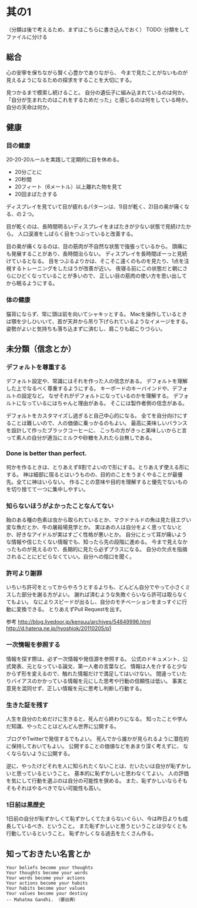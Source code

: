 # 其の1

（分類は後で考えるため、まずはこちらに書き込んでおく）
TODO: 分類をしてファイルに分ける

## 総合

心の安寧を保ちながら賢く心豊かでありながら、
今まで見たことがないものが見えるようになるための探求をすることを大切にする。

見つかるまで模索し続けること。
自分の遺伝子に組み込まれているのは何か。
「自分が生まれたのはこれをするためだった」と感じるのは何をしている時か。
自分の天命は何か。

## 健康

### 目の健康

20-20-20ルールを実践して定期的に目を休める。

  * 20分ごとに
  * 20秒間
  * 20フィート（6メートル）以上離れた物を見て
  * 20回まばたきする

ディスプレイを見ていて目が疲れるパターンは、1)目が乾く、2)目の奥が痛くなる、の２つ。

目が乾くのは、長時間明るいディスプレイをまばたきが少ない状態で見続けたから。
人口涙液をしばらく目をつぶっていると改善する。

目の奥が痛くなるのは、目の筋肉が不自然な状態で強張っているから。
頭痛にも発展することがあり、長時間治らない。
ディスプレイを長時間ぼーっと見続けているとなる。
目をつぶるよりかは、そこそこ遠くのものを見たり、1点を注視するトレーニングをしたほうが改善が近い。
夜寝る前にこの状態だと朝にさらにひどくなっていることが多いので、
正しい目の筋肉の使い方を思い出してから眠るようにする。

### 体の健康

猫背にならず、常に頭は前を向いてシャキッとする。
Macを操作しているときは顎を少しひいいて、首が天井から吊り下げられているようなイメージをする。
姿勢がよいと気持ちも落ち込まずに済むし、肩こりも起こりづらい。

## 未分類（信念とか）

### デフォルトを尊重する

デフォルト設定や、常識にはそれを作った人の信念がある。
デフォルトを理解した上でなるべく尊重するようにする。
キーボードのキーバインドや、デフォルトの設定など。
なぜそれがデフォルトになっているのかを理解する。
デフォルトになっているにはちゃんと理由がある。
そこには製作者側の信念がある。

デフォルトをカスタマイズし過ぎると自己中心的になる。
全てを自分向けにすることは難しいので、人の価値に乗っかるのもよい。
最高に美味しいバランスを設計して作ったブラックコーヒーに、
こっちの方がきっと美味しいからと言って素人の自分が適当にミルクや砂糖を入れたら台無しである。

### Done is better than perfect.

何かを作るときは、とりあえず8割でよいので形にする。とりあえず使える形にする。
神は細部に宿るとはいうものの、目的のことをうまくやることが最優先。全てに神はいらない。
作ることの意味や目的を理解すると優先でないものを切り捨てて一つに集中しやすい。

### 知らないほうがよかったことなんてない

飴のある種の色素は虫から取られているとか、マクドナルドの魚は見た目エグい変な魚だとか、牛の屠殺場見学とか。
実はあの人は自分をよく思ってないとか、好きなアイドルが実はすごく性格が悪いとか。
自分にとって耳が痛いような情報や信じたくない情報でも、知ったら先の段階に進める。
今まで見えなかったものが見えるので、長期的に見たら必ずプラスになる。
自分の欠点を指摘されることにビビらなくていい。自分への陰口を聞く。

### 許可より謝罪

いちいち許可をとってからやろうとするよりも、どんどん自分でやって小さくミスした部分を謝る方がよい。
謝れば済むような失敗ぐらいなら許可は取らなくてもよい。
なによりスピードが出るし、自分のモチベーションをまっすぐに行動に変換できる。
とりあえずPull Requestを出す。

参考
http://blog.livedoor.jp/kensuu/archives/54849996.html
http://d.hatena.ne.jp/hyoshiok/20110205/p1

### 一次情報を参照する

情報を探す際は、必ず一次情報や発信源を参照する。
公式のドキュメント、公式発表、元となっている論文、第一人者の言葉など。
情報は人を介すると少なからず形を変えるので、触れた情報だけで満足してはいけない。
間違っていたりバイアスのかかっている情報を元にした思考や行動の信頼性は低い。
事実と意見を混同せず、正しい情報を元に思考し判断し行動する。

### 生きた証を残す

人生を自分のためだけに生きると、死んだら終わりになる。
知ったことや学んだ知識、やったことはどんどん世界に公開する。

ブログやTwitterで発信するでもよい。
死んでから誰かが見られるように潜在的に保持しておいてもよい。
公開することの価値などをあまり深く考えずに、
なくならないように公開する。

逆に、やったけどそれを人に知られたくないことは、だいたいは自分が恥ずかしいと思っているということ。
基本的に恥ずかしいと思わなくてよい。
人の評価を気にして行動を選ぶのは自分の可能性を狭める。
また、恥ずかしいならそもそもそれはやるべきでない可能性も高い。

### 1日前は黒歴史

1日前の自分が恥ずかしくて恥ずかしくてたまらないぐらい、今は昨日よりも成長しているべき、ということ。
また恥ずかしいと思うということは少なくとも行動しているということ。
恥ずかしくなる過去をたくさん作る。

## 知っておきたい名言とか

```
Your beliefs become your thoughts
Your thoughts become your words
Your words become your actions
Your actions become your habits
Your habits become your values
Your values become your destiny
-- Mahatma Gandhi. （要出典）
```

